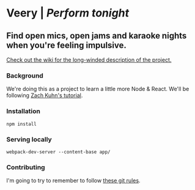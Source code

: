 # Veery | *Perform tonight*
## Find open mics, open jams and karaoke nights when you're feeling impulsive.
[Check out the wiki for the long-winded description of the project.](https://github.com/mweslander/veery/wiki)

### Background
We're doing this as a project to learn a little more Node & React. We'll be following [Zach Kuhn's tutorial](https://medium.com/@zacharykuhn/a-gentle-intro-to-react-part-1-82ef6b16973c).

### Installation
```
npm install
```

### Serving locally
```
webpack-dev-server --content-base app/
```

### Contributing
I'm going to try to remember to follow [these git rules](https://docs.google.com/document/d/1QrDFcIiPjSLDn3EL15IJygNPiHORgU1_OOAqWjiDU5Y/edit#).
